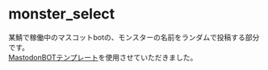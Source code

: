 ﻿# monster_select  

某鯖で稼働中のマスコットbotの、モンスターの名前をランダムで投稿する部分です。  
[MastodonBOTテンプレート](https://github.com/nikolat/mastodon-bot)を使用させていただきました。  
